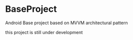 # BaseProject
Android Base project based on MVVM architectural pattern

this project is still under development
